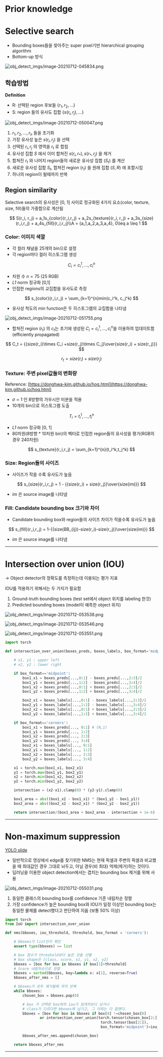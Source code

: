 # Prior knowledge

# Selective search

- Bounding boxes들을 찾아주는 super pixel기반 hierarchical grouping algorithm
- Bottom-up 방식

![obj_detect_imgs/image-20210712-045834.png](obj_detect_imgs/image-20210712-045834.png)

## 학습방법

**Definition**

- R: 선택된 region 후보들 $\{r_1, r_2, ...\}$
- S: region 들의 유사도 집합 $\{s(r_i, r_j), ...\}$

![obj_detect_imgs/image-20210712-050047.png](obj_detect_imgs/image-20210712-050047.png)

1. $r_1, r_2, ..., r_n$ 들을 초기화
2. 가장 유사성 높은 $s(r_i, r_j)$ 을 선택
3. 선택된 $r_i, r_j$ 의 영역을 $r_t$ 로 합침
4. 유사성 집합 *S* 에서 이미 합쳐진 $s(r_i, r_*), s(r_*, r_j)$ 을 제거
5. 합쳐진 $r_t$ 와 나머지 region들의 새로운 유사성 집합 $(S_t)$ 를 계산
6. 새로운 유사성 집합 $S_t$, 합쳐진 region $(r_t)$ 을 원래 집합 $(S,R)$
에 포함시킴
7. 하나의 region이 될때까지 반복

## Region similarity

Selective search의 유사성은 [0, 1] 사이로 정규화된 4가지 요소(color, texture, size, fill)들의 가중합으로 계산됨

$$
S(r_i, r_j) = a_1s_{color}(r_i,r_j) + a_2s_{texture}(r_i, r_j) + a_3s_{size}(r_i,r_j) + a_4s_{fill}(r_i,r_j)\\A = {a_1,a_2,a_3,a_4}, 0\leq a \leq 1
$$

### Color: 이미지 색깔

- 각 컬러 채널을 25개의 bin으로 설정
- 각 region마다 컬러 히스토그램 생성

$$
C_i = c_i^1, ..., c_i^n
$$

- 차원 수 $n = 75$ (25 RGB)
- *L1* norm 정규화 [0,1]
- 인접한 regions의 교집합을 유사도로 측정

$$
s_{color}(r_i,r_j) = \sum_{k=1}^{n}min(c_i^k, c_j^k)
$$

- 유사성 척도의 min function은 두 히스토그램의 교집함을 나타냄

![obj_detect_imgs/image-20210712-051755.png](obj_detect_imgs/image-20210712-051755.png)

- 합쳐진 region $(r_t)$ 
의  $c_t$는 초기에 생성된  $C_i = c_i^1, ...,c_i^n$을 이용하여 업데이트함(efficiently propagated)

$$
C_t = {{size(r_i)\times C_i +size(r_j)\times C_j}\over{size(r_i) + size(r_j)}}
$$

$$
r_t = size(r_i) + size(r_j)
$$

### Texture: 주변 pixel값들의 변화량

Reference: [https://donghwa-kim.github.io/hog.html](https://donghwa-kim.github.io/hog.html)

- $\sigma = 1$ 인 8방향의 가우시안 미분을 적용
- 10개의 bin으로 히스토그램 도출

$$
T_i = t_i^1, ..., t_i^n
$$

- *L1* norm 정규화 [0, 1]
- 80차원(8방향 * 10차원 bin)의 벡터로 인접한 region들의 유사성을 평가(RGB의 경우 240차원)

$$
s_{texture}(r_i,r_j) = \sum_{k=1}^{n}(t_i^k,t_j^k)
$$

### Size: Region들의 사이즈

- 사이즈가 작을 수록 유사도가 높음

$$
s_{size}(r_i,r_j) = 1 - {{size(r_i) + size(r_j)}\over{size(im)}}
$$

- $im$ 은 source image를 나타냄

### Fill: Candidate bounding box 크기와 차이

- Candidate bounding box와 region들의 사이즈 차이가 적을수록 유사도가 높음

$$
s_{fill}(r_i,r_j) = 1-{{size(BB_{ij})-size(r_i)-size(r_j)}\over{size(im)}}
$$

- $im$ 은 source image를 나타냄

---

# Intersection over union (IOU)

→ Object detector의 정확도를 측정하는데 이용되는 평가 지표

IOU를 적용하기 위해서는 두 가지가 필요함

1. Ground-truth bounding boxes (test set에서 object 위치를 labeling 한것)
2. Predicted bounding boxes (model이 예측한 object 위치)

![obj_detect_imgs/image-20210712-053538.png](obj_detect_imgs/image-20210712-053538.png)

![obj_detect_imgs/image-20210712-053546.png](obj_detect_imgs/image-20210712-053546.png)

![obj_detect_imgs/image-20210712-053551.png](obj_detect_imgs/image-20210712-053551.png)

```python
import torch

def intersection_over_union(boxes_preds, boxes_labels, box_format='midpoint'):

    # x1, y1 : upper left
    # x2, y2 : lower right

    if box_format=='midpoint':
        box1_x1 = boxes_preds[...,0:1] - boxes_preds[...,2:3]/2
        box1_y1 = boxes_preds[...,1:2] - boxes_preds[...,3:4]/2
        box1_x2 = boxes_preds[...,0:1] + boxes_preds[...,2:3]/2
        box1_y2 = boxes_preds[...,1:2] + boxes_preds[...,3:4]/2

        box2_x1 = boxes_labels[...,0:1] - boxes_labels[...,2:3]/2
        box2_y1 = boxes_labels[...,1:2] - boxes_labels[...,3:4]/2
        box2_x2 = boxes_labels[...,0:1] + boxes_labels[...,2:3]/2
        box2_y2 = boxes_labels[...,1:2] + boxes_labels[...,3:4]/2

    if box_format=='corners':
        box1_x1 = boxes_preds[..., 0:1] # (N,1)
        box1_y1 = boxes_preds[..., 1:2]
        box1_x2 = boxes_preds[..., 2:3]
        box1_y2 = boxes_preds[..., 3:4]
        box2_x1 = boxes_labels[..., 0:1]
        box2_y1 = boxes_labels[..., 1:2]
        box2_x2 = boxes_labels[..., 2:3]
        box2_y2 = boxes_labels[..., 3:4]

    x1 = torch.max(box1_x1, box2_x1)
    y1 = torch.max(box1_y1, box2_y1)
    x2 = torch.min(box1_x2, box2_x2)
    y2 = torch.min(box1_y2, box2_y2)

    intersection = (x2-x1).clamp(0) * (y2-y1).clamp(0)

    box1_area = abs((box1_x2 - box1_x1) * (box1_y2 - box1_y1))
    box2_area = abs((box2_x2 - box2_x1) * (box2_y2 - box2_y1))

    return intersection/(box1_area + box2_area - intersection + 1e-6)

```

---

# Non-maximum suppression

[YOLO slide](https://docs.google.com/presentation/d/1aeRvtKG21KHdD5lg6Hgyhx5rPq_ZOsGjG5rJ1HP7BbA/pub?start=false&loop=false&delayms=3000&slide=id.g137784ab86_4_4740)

- 일반적으로 영상에서 edge를 찾기위한 NMS는 현재 픽셀과 주변의 픽셀과 비교했을 때 최대값인 경우 그대로 놔두고, 아닐 경우(비 최대) 억제(제거)하는 것이다.
- 딥러닝을 이용한 object detection에서는 겹치는 bounding box 제거를 위해 사용

![obj_detect_imgs/image-20210712-055031.png](obj_detect_imgs/image-20210712-055031.png)

1. 동일한 클래스의 bounding box를 confidence 기준 내림차순 정렬
2. 가장 confidence가 높은 bounding box와 IOU가 일정 이상인 bounding box는 동일한 물체를 detect했다고 판단하여 지움 (보통 50% 이상)

```python
import torch
from IoU import intersection_over_union

def nms(bboxes, iou_threshold, threshold, box_format = 'corners'):

    # bboxes가 list인지 확인
    assert type(bboxes) == list

    # box 점수가 threshold보다 높은 것을 선별
    # box shape은 [class, score, x1, y1, x2, y2]
    bboxes = [box for box in bboxes if box[1]>threshold]
    # Score 내림차순으로 정렬
    bboxes = sorted(bboxes, key=lambda x: x[1], reverse=True)
    bboxes_after_nms = []

    # bboxes가 모두 제거될때 까지 반복
    while bboxes:
        chosen_box = bboxes.pop(0)

        # box 가 선택된 box와의 iou가 임계치보다 낮거나
        # class가 다르다면 bboxes에 남기고, 그 이외는 다 없앤다.
        bboxes = [box for box in bboxes if box[0] !=chosen_box[0]
                or intersection_over_union(torch.tensor(chosen_box[2:]),
											torch.tensor(box[2:]),
											box_format='midpoint')<iou_threshold]

        bboxes_after_nms.append(chosen_box)

    return bboxes_after_nms
```

---
